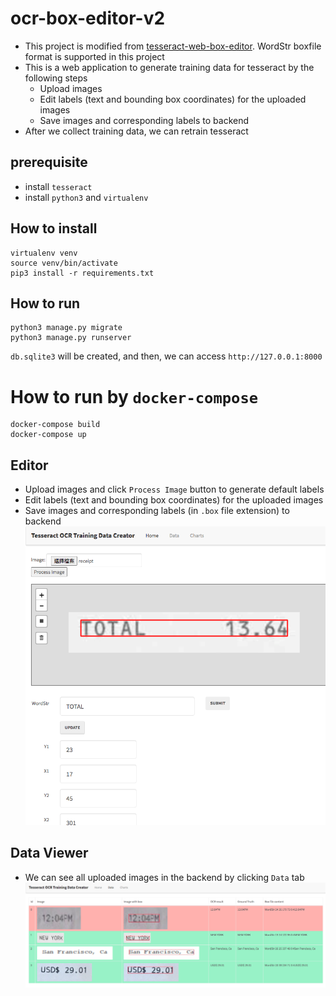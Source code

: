 # ocr-box-editor-v2
* This project is modified from [tesseract-web-box-editor](https://github.com/junkka/tesseract-web-box-editor). WordStr boxfile format is supported in this project
* This is a web application to generate training data for tesseract by the following steps
  * Upload images 
  * Edit labels (text and bounding box coordinates) for the uploaded images 
  * Save images and corresponding labels to backend
* After we collect training data, we can retrain tesseract 

## prerequisite
* install `tesseract`
* install `python3` and `virtualenv`

## How to install
```
virtualenv venv
source venv/bin/activate
pip3 install -r requirements.txt 
```

## How to run
```
python3 manage.py migrate
python3 manage.py runserver
```

`db.sqlite3` will be created, and then, we can access `http://127.0.0.1:8000`

# How to run by `docker-compose`
```
docker-compose build
docker-compose up
```

## Editor
* Upload images and click `Process Image` button to generate default labels
* Edit labels (text and bounding box coordinates) for the uploaded images 
* Save images and corresponding labels (in `.box` file extension) to backend
![gui](images/gui.png)

## Data Viewer
* We can see all uploaded images in the backend by clicking `Data` tab
![gui2](images/gui2.png)

